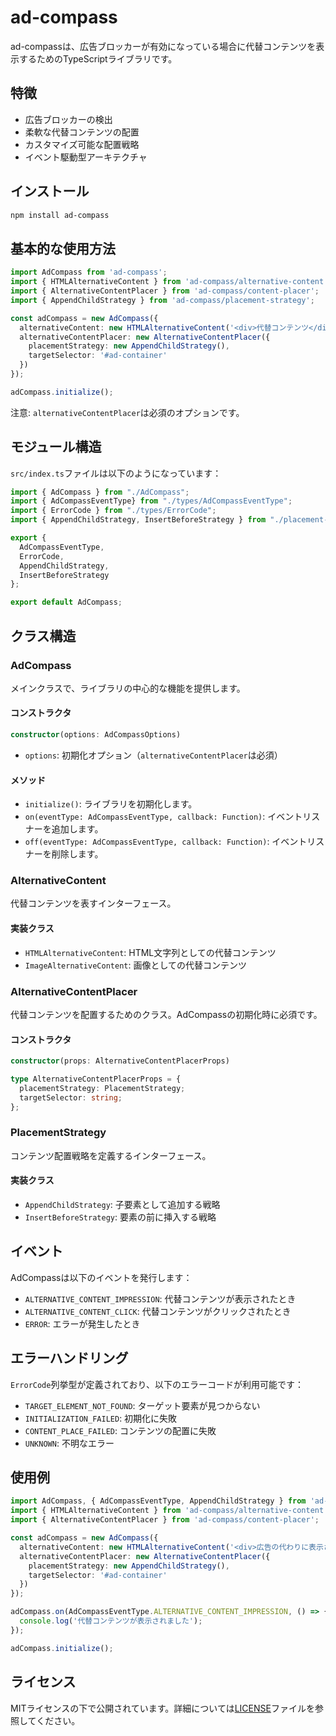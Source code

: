 # ad-compass

ad-compassは、広告ブロッカーが有効になっている場合に代替コンテンツを表示するためのTypeScriptライブラリです。

## 特徴

- 広告ブロッカーの検出
- 柔軟な代替コンテンツの配置
- カスタマイズ可能な配置戦略
- イベント駆動型アーキテクチャ

## インストール

```bash
npm install ad-compass
```

## 基本的な使用方法

```typescript
import AdCompass from 'ad-compass';
import { HTMLAlternativeContent } from 'ad-compass/alternative-content';
import { AlternativeContentPlacer } from 'ad-compass/content-placer';
import { AppendChildStrategy } from 'ad-compass/placement-strategy';

const adCompass = new AdCompass({
  alternativeContent: new HTMLAlternativeContent('<div>代替コンテンツ</div>'),
  alternativeContentPlacer: new AlternativeContentPlacer({
    placementStrategy: new AppendChildStrategy(),
    targetSelector: '#ad-container'
  })
});

adCompass.initialize();
```

注意: `alternativeContentPlacer`は必須のオプションです。

## モジュール構造

`src/index.ts`ファイルは以下のようになっています：

```typescript
import { AdCompass } from "./AdCompass";
import { AdCompassEventType} from "./types/AdCompassEventType";
import { ErrorCode } from "./types/ErrorCode";
import { AppendChildStrategy, InsertBeforeStrategy } from "./placement-strategy/";

export {
  AdCompassEventType,
  ErrorCode,
  AppendChildStrategy,
  InsertBeforeStrategy
};

export default AdCompass;
```

## クラス構造

### AdCompass

メインクラスで、ライブラリの中心的な機能を提供します。

#### コンストラクタ

```typescript
constructor(options: AdCompassOptions)
```

- `options`: 初期化オプション（`alternativeContentPlacer`は必須）

#### メソッド

- `initialize()`: ライブラリを初期化します。
- `on(eventType: AdCompassEventType, callback: Function)`: イベントリスナーを追加します。
- `off(eventType: AdCompassEventType, callback: Function)`: イベントリスナーを削除します。

### AlternativeContent

代替コンテンツを表すインターフェース。

#### 実装クラス

- `HTMLAlternativeContent`: HTML文字列としての代替コンテンツ
- `ImageAlternativeContent`: 画像としての代替コンテンツ

### AlternativeContentPlacer

代替コンテンツを配置するためのクラス。AdCompassの初期化時に必須です。

#### コンストラクタ

```typescript
constructor(props: AlternativeContentPlacerProps)
```

```typescript
type AlternativeContentPlacerProps = {
  placementStrategy: PlacementStrategy;
  targetSelector: string;
};
```

### PlacementStrategy

コンテンツ配置戦略を定義するインターフェース。

#### 実装クラス

- `AppendChildStrategy`: 子要素として追加する戦略
- `InsertBeforeStrategy`: 要素の前に挿入する戦略

## イベント

AdCompassは以下のイベントを発行します：

- `ALTERNATIVE_CONTENT_IMPRESSION`: 代替コンテンツが表示されたとき
- `ALTERNATIVE_CONTENT_CLICK`: 代替コンテンツがクリックされたとき
- `ERROR`: エラーが発生したとき

## エラーハンドリング

`ErrorCode`列挙型が定義されており、以下のエラーコードが利用可能です：

- `TARGET_ELEMENT_NOT_FOUND`: ターゲット要素が見つからない
- `INITIALIZATION_FAILED`: 初期化に失敗
- `CONTENT_PLACE_FAILED`: コンテンツの配置に失敗
- `UNKNOWN`: 不明なエラー

## 使用例

```typescript
import AdCompass, { AdCompassEventType, AppendChildStrategy } from 'ad-compass';
import { HTMLAlternativeContent } from 'ad-compass/alternative-content';
import { AlternativeContentPlacer } from 'ad-compass/content-placer';

const adCompass = new AdCompass({
  alternativeContent: new HTMLAlternativeContent('<div>広告の代わりに表示されるコンテンツ</div>'),
  alternativeContentPlacer: new AlternativeContentPlacer({
    placementStrategy: new AppendChildStrategy(),
    targetSelector: '#ad-container'
  })
});

adCompass.on(AdCompassEventType.ALTERNATIVE_CONTENT_IMPRESSION, () => {
  console.log('代替コンテンツが表示されました');
});

adCompass.initialize();
```

## ライセンス

MITライセンスの下で公開されています。詳細については[LICENSE](LICENSE)ファイルを参照してください。